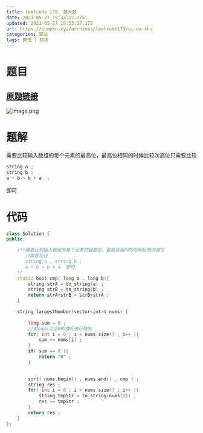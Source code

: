 ```yaml
---
title: leetcode 179. 最大数
date: 2021-05-27 19:33:17.175
updated: 2021-05-27 19:33:17.175
url: https://pumpkn.xyz/archives/leetcode179zui-da-shu
categories: 算法
tags: 算法 | 排序
---
```


# 题目
## [原题链接](https://leetcode-cn.com/problems/largest-number/)
![image.png](https://pumpkn.xyz/upload/2021/05/image-1ee1c452fa974e0cba516b19e11caa45.png)
# 题解
需要比较输入数组的每个元素的最高位，最高位相同的时候比较次高位只需要比较 
 ```c++
string a ;
string b ; 
a + b > b + a  ;
```
即可
# 代码
```c++
class Solution {
public:

    /**需要比较输入数组的每个元素的最高位，最高位相同的时候比较次高位
       只需要比较 
       string a , string b ; 
       a + b > b + a  即可
    */
    static bool cmp( long a , long b){
        string strA = to_string(a) ;
        string strB = to_string(b) ;
        return strA+strB > strB+strA ;
    }

    string largestNumber(vector<int>& nums) {
        
        long sum = 0 ;
        //对nums为全0的情况进行特判
        for( int i = 0 ; i < nums.size() ; i++ ){
            sum += nums[i] ;
        }
        if( sum == 0 ){
            return "0" ;
        }
 

        sort( nums.begin() , nums.end() , cmp ) ;
        string res ;
        for( int i = 0 ; i < nums.size() ; i++ ){
            string tmpStr = to_string(nums[i]) ;
            res += tmpStr ;
        }
        return res ;
    }
};
```